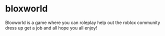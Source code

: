 # bloxworld
Bloxworld is a game where you can roleplay help out the roblox community dress up get a job and all hope you all enjoy!
